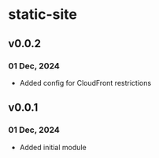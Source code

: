 # static-site

## v0.0.2

### 01 Dec, 2024

- Added config for CloudFront restrictions

## v0.0.1

### 01 Dec, 2024

- Added initial module
